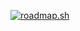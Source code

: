 [![roadmap.sh](https://roadmap.sh/card/wide/672f688c31d65c235d9f6edf?variant=dark)](https://roadmap.sh)
